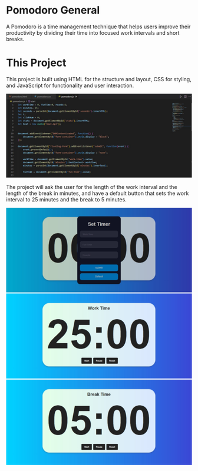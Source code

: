 # Pomodoro General

A Pomodoro is a time management technique that helps users improve their productivity by dividing their time into focused work intervals and short breaks.

# This Project
This project is built using HTML for the structure and layout, CSS for styling, and JavaScript for functionality and user interaction. 

![code](Pictures/code.jpg)

The project will ask the user for the length of the work interval and the length of the break in minutes, and have a default button that sets the work interval to 25 minutes and the break to 5 minutes.

![code](Pictures/project01.jpg)
![code](Pictures/project02.jpg)
![code](Pictures/project03.jpg)
